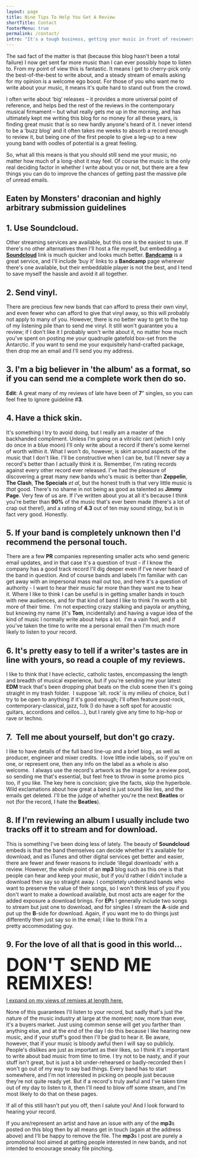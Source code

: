 ```yaml
---
layout: page
title: Nine Tips To Help You Get A Review
shortTitle: Contact
footerMenu: true
permalink: /contact/
intro: "It's a tough business, getting your music in front of reviewers. I know, I've tried it myself and had both good and bad responses and, inevitably, far more cases of no-response-at-all than either of the former."
---
```


The sad fact of the matter is that (because this blog hasn't been a total failure) I now get sent far more music than I can ever possibly hope to listen to. From my point of view this is fantastic. It means I get to cherry-pick only the best-of-the-best to write about, and a steady stream of emails asking for my opinion is a welcome ego boost. For those of you who want me to write about your music, it means it's quite hard to stand out from the crowd.

I often write about ‘big’ releases – it provides a more universal point of reference, and helps bed the rest of the reviews in the contemporary musical firmament – but what really gets me up in the morning, and has ultimately kept me writing this blog for no money for all these years, is finding great music that is so new hardly anyone's heard of it. I never intend to be a ‘buzz blog’ and it often takes me weeks to absorb a record enough to review it, but being one of the first people to give a leg-up to a new young band with oodles of potential is a great feeling.

So, what all this means is that you should still send me your music, no matter how much of a long-shot it may feel. Of course the music is the only real deciding factor in whether I write about you or not, but there are a few things you can do to improve the chances of getting past the massive pile of unread emails.

## Eaten by Monsters' draconian and highly arbitrary submission guidelines

## 1. Use Soundcloud.

Other streaming services are available, but this one is the easiest to use. If there's no other alternatives then I'll host a file myself, but embedding a [**Soundcloud**](https://soundcloud.com/) link is much quicker and looks much better. [**Bandcamp**](https://bandcamp.com/) is a great service, and I'll include ‘buy it’ links to a **Bandcamp** page wherever there's one available, but their embeddable player is not the best, and I tend to save myself the hassle and avoid it all together.

## 2. Send vinyl.

There are precious few new bands that can afford to press their own vinyl, and even fewer who can afford to give that vinyl away, so this will probably not apply to many of you. However, there is no better way to get to the top of my listening pile than to send me vinyl. It still won't guarantee you a review; if I don't like it I probably won't write about it, no matter how much you've spent on posting me your quadruple gatefold box-set from the Antarctic. If you want to send me your exquisitely hand-crafted package, then drop me an email and I'll send you my address.


## 3. I'm a big believer in 'the album' as a format, so if you can send me a complete work then do so.

**Edit**: A great many of my reviews of late have been of **7**" singles, so you can feel free to ignore guideline #**3**.


## 4. Have a thick skin.

It's something I try to avoid doing, but I really am a master of the backhanded compliment. Unless I'm going on a vitriolic rant (which I only do once in a blue moon) I'll only write about a record if there's some kernel of worth within it. What I won't do, however, is skirt around aspects of the music that I don't like. I'll be constructive when I can be, but I'll never say a record's better than I actually think it is. Remember, I'm rating records against every other record ever released. I've had the pleasure of discovering a great many new bands who's music is better than **Zeppelin**, **The Clash**, **The Specials** *et al*, but the honest truth is that very little music is *that* good. There's no shame in not being as good as talented as **Jimmy Page**. Very few of us are. If I've written about you at all it's because I think you're better than **90%** of the music that's ever been made (there's a lot of crap out there!), and a rating of **4.3** out of ten may sound stingy, but is in fact very good. Honestly.

## 5. If your band is completely unknown then I'd recommend the personal touch.

There are a few **PR** companies representing smaller acts who send generic email updates, and in that case it's a question of trust - if I know the company has a good track record I'll dig deeper even if I've never heard of the band in question. And of course bands and labels I'm familiar with can get away with an impersonal mass mail out too, and here it's a question of authority - I want to hear their music far more than they want me to hear it. Where I like to think I can be useful is in getting smaller bands in touch with new audiences, and for that kind of band I like to think I'm worth a bit more of their time.  I'm not expecting crazy stalking and payola or anything, but knowing my name (it's **Tom**, incidentally) and having a vague idea of the kind of music I normally write about helps a lot.  I'm a vain fool, and if you've taken the time to write me a personal email then I'm much more likely to listen to your record.

## 6. It's pretty easy to tell if a writer's tastes are in line with yours, so read a couple of my reviews.

I like to think that I have eclectic, catholic tastes, encompassing the length and breadth of musical experience, but if you're sending me your latest **EDM** track that's been dropping phat beats on the club scene then it's going straight in my trash folder.  I suppose 'alt. rock' is my milieu of choice, but I try to be open to anything if it's good enough; I'll often feature post-rock, contemporary-classical, jazz, folk (I do have a soft spot for acoustic guitars, accordions and cellos...), but I rarely give any time to hip-hop or rave or techno.

## 7.  Tell me about yourself, but don't go crazy.

I like to have details of the full band line-up and a brief biog., as well as producer, engineer and mixer credits.  I love little indie labels, so if you're on one, or represent one, then any info on the label as a whole is also welcome.  I always use the record's artwork as the image for a review post, so sending me that's essential, but feel free to throw in some promo pics too, if you like.
The key here is concision; give the facts, skip the hyperbole. Wild exclamations about how great a band is just sound like lies, and the emails get deleted. I'll be the judge of whether you're the next **Beatles** or not (for the record, I hate the **Beatles**).

## 8. If I'm reviewing an album I usually include two tracks off it to stream and for download.

This is something I've been doing less of lately. The beauty of **Soundcloud** embeds is that the band themselves can decide whether it's available for download, and as iTunes and other digital services get better and easier, there are fewer and fewer reasons to include ‘illegal downloads’ with a review. However, the whole point of an **mp3** blog such as this one is that people can hear and keep your music, but if you'd rather I didn't include a download then say so straight away. I completely understand bands who want to preserve the value of their songs, so I won't think less of you if you don't want to make a download available, but most acts are eager for the added exposure a download brings. For **EP**s I generally include two songs to stream but just one to download, and for singles I stream the **A**-side and put up the **B**-side for download. Again, if you want me to do things just differently then just say so in the email; I like to think I'm a pretty accommodating guy.

## 9. For the love of all that is good in this world…
<span style="font-size: 3.5em; line-height: 1em;">**DON'T SEND ME REMIXES**!</span>

[I expand on my views of remixes at length here.](/remixes-eurgh/)

None of this guarantees I'll listen to your record, but sadly that's just the nature of the music industry at large at the moment; now, more than ever, it's a buyers market. Just using common sense will get you farther than anything else, and at the end of the day I do this because I like hearing new music, and if your stuff's good then I'll be glad to hear it. Be aware, however, that if your music is bloody awful then I will say so publicly. People's dislikes are just as important as their likes, so I think it's important to write about bad music from time to time. I try not to be nasty, and if your stuff isn't great, but is just a bit under-rehearsed or badly-recorded then I won't go out of my way to say bad things. Every band has to start somewhere, and I'm not interested in picking on people just because they're not quite ready yet. But if a record's truly awful and I've taken time out of my day to listen to it, then I'll need to blow off some steam, and I'm most likely to do that on these pages.

If all of this still hasn't put you off, then I salute you! And I look forward to hearing your record.

<script type="text/javascript" language="JavaScript">// <![CDATA[
var username = "tom";
var hostname = "eatenbymonsters.com";
var linktext = username + "@" + hostname ;
document.write("<a href='" + "mail" + "to:" + linktext + "'>" + linktext + "</a>");
// ]]></script>

If you are/represent an artist and have an issue with any of the **mp3**s posted on this blog then by all means get in touch (again at the address above) and I'll be happy to remove the file. The **mp3**s I post are purely a promotional tool aimed at getting people interested in new bands, and not intended to encourage sneaky file pinching.